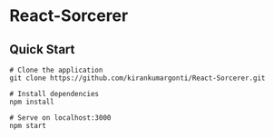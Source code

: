 # React-Sorcerer

## Quick Start

    # Clone the application
    git clone https://github.com/kirankumargonti/React-Sorcerer.git

    # Install dependencies
    npm install

    # Serve on localhost:3000
    npm start

